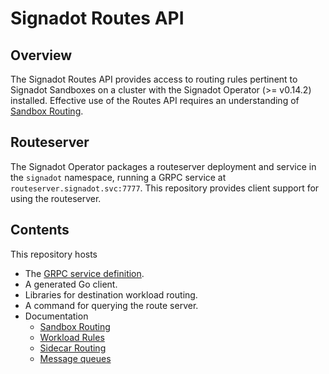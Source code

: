 # Signadot Routes API

## Overview

The Signadot Routes API provides access to routing rules pertinent to Signadot
Sandboxes on a cluster with the Signadot Operator (>= v0.14.2) installed.
Effective use of the Routes API requires an understanding of [Sandbox
Routing](docs/sandbox-routing.md).

## Routeserver

The Signadot Operator packages a routeserver deployment and service in the
`signadot` namespace, running a GRPC service at
`routeserver.signadot.svc:7777`.  This repository provides client support for
using the routeserver.

## Contents

This repository hosts 

- The [GRPC service definition](routes.proto).
- A generated Go client.
- Libraries for destination workload routing.
- A command for querying the route server.
- Documentation
  * [Sandbox Routing](docs/sandbox-routing.md)
  * [Workload Rules](docs/workload-rules.md)
  * [Sidecar Routing](docs/sidecar-routing.md)
  * [Message queues](docs/message-queues.md)









